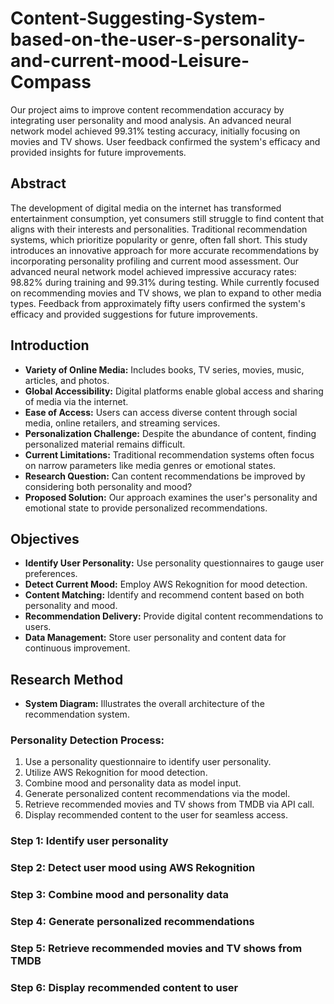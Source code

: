 # Content-Suggesting-System-based-on-the-user-s-personality-and-current-mood-Leisure-Compass
Our project aims to improve content recommendation accuracy by integrating user personality and mood analysis. An advanced neural network model achieved 99.31% testing accuracy, initially focusing on movies and TV shows. User feedback confirmed the system's efficacy and provided insights for future improvements.


## Abstract
The development of digital media on the internet has transformed entertainment consumption, yet consumers still struggle to find content that aligns with their interests and personalities. Traditional recommendation systems, which prioritize popularity or genre, often fall short. This study introduces an innovative approach for more accurate recommendations by incorporating personality profiling and current mood assessment. Our advanced neural network model achieved impressive accuracy rates: 98.82% during training and 99.31% during testing. While currently focused on recommending movies and TV shows, we plan to expand to other media types. Feedback from approximately fifty users confirmed the system's efficacy and provided suggestions for future improvements.

## Introduction

- **Variety of Online Media:** Includes books, TV series, movies, music, articles, and photos.
- **Global Accessibility:** Digital platforms enable global access and sharing of media via the internet.
- **Ease of Access:** Users can access diverse content through social media, online retailers, and streaming services.
- **Personalization Challenge:** Despite the abundance of content, finding personalized material remains difficult.
- **Current Limitations:** Traditional recommendation systems often focus on narrow parameters like media genres or emotional states.
- **Research Question:** Can content recommendations be improved by considering both personality and mood?
- **Proposed Solution:** Our approach examines the user's personality and emotional state to provide personalized recommendations.

## Objectives

- **Identify User Personality:** Use personality questionnaires to gauge user preferences.
- **Detect Current Mood:** Employ AWS Rekognition for mood detection.
- **Content Matching:** Identify and recommend content based on both personality and mood.
- **Recommendation Delivery:** Provide digital content recommendations to users.
- **Data Management:** Store user personality and content data for continuous improvement.

## Research Method

- **System Diagram:** Illustrates the overall architecture of the recommendation system.

### Personality Detection Process:
1. Use a personality questionnaire to identify user personality.
2. Utilize AWS Rekognition for mood detection.
3. Combine mood and personality data as model input.
4. Generate personalized content recommendations via the model.
5. Retrieve recommended movies and TV shows from TMDB via API call.
6. Display recommended content to the user for seamless access.


### Step 1: Identify user personality

### Step 2: Detect user mood using AWS Rekognition

### Step 3: Combine mood and personality data

### Step 4: Generate personalized recommendations

### Step 5: Retrieve recommended movies and TV shows from TMDB

### Step 6: Display recommended content to user

